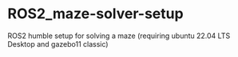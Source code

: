 # ROS2_maze-solver-setup
ROS2 humble setup for solving a maze (requiring ubuntu 22.04 LTS Desktop and gazebo11 classic)
